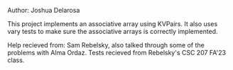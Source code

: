Author: Joshua Delarosa

This project implements an associative array using KVPairs. It also 
uses vary tests to make sure the associative arrays is correctly
implemented.

Help recieved from: Sam Rebelsky, also talked through some of the problems with
Alma Ordaz. Tests recieved from Rebelsky's CSC 207 FA'23 class.
